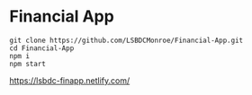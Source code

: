 # Financial App <br>

```
git clone https://github.com/LSBDCMonroe/Financial-App.git
cd Financial-App
npm i
npm start
```

https://lsbdc-finapp.netlify.com/
